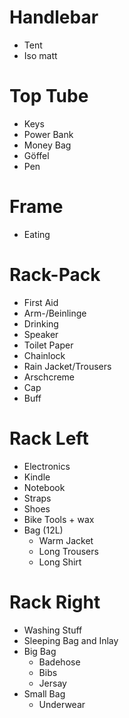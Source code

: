 # Handlebar

- Tent
- Iso matt

# Top Tube

- Keys
- Power Bank
- Money Bag
- Göffel
- Pen

# Frame

- Eating

# Rack-Pack

- First Aid
- Arm-/Beinlinge
- Drinking
- Speaker
- Toilet Paper
- Chainlock
- Rain Jacket/Trousers
- Arschcreme
- Cap
- Buff

# Rack Left

- Electronics
- Kindle
- Notebook
- Straps
- Shoes
- Bike Tools + wax
- Bag (12L)
  - Warm Jacket
  - Long Trousers
  - Long Shirt

# Rack Right

- Washing Stuff
- Sleeping Bag and Inlay
- Big Bag
  - Badehose
  - Bibs
  - Jersay
- Small Bag
  - Underwear
  


